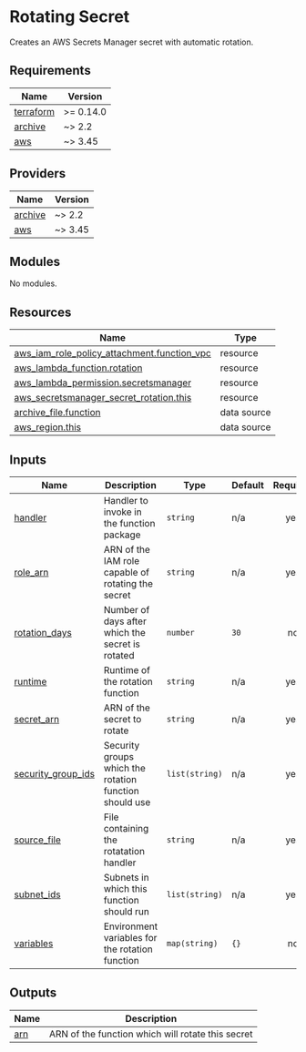 # Rotating Secret

Creates an AWS Secrets Manager secret with automatic rotation.

<!-- BEGIN_TF_DOCS -->
## Requirements

| Name | Version |
|------|---------|
| <a name="requirement_terraform"></a> [terraform](#requirement\_terraform) | >= 0.14.0 |
| <a name="requirement_archive"></a> [archive](#requirement\_archive) | ~> 2.2 |
| <a name="requirement_aws"></a> [aws](#requirement\_aws) | ~> 3.45 |

## Providers

| Name | Version |
|------|---------|
| <a name="provider_archive"></a> [archive](#provider\_archive) | ~> 2.2 |
| <a name="provider_aws"></a> [aws](#provider\_aws) | ~> 3.45 |

## Modules

No modules.

## Resources

| Name | Type |
|------|------|
| [aws_iam_role_policy_attachment.function_vpc](https://registry.terraform.io/providers/hashicorp/aws/latest/docs/resources/iam_role_policy_attachment) | resource |
| [aws_lambda_function.rotation](https://registry.terraform.io/providers/hashicorp/aws/latest/docs/resources/lambda_function) | resource |
| [aws_lambda_permission.secretsmanager](https://registry.terraform.io/providers/hashicorp/aws/latest/docs/resources/lambda_permission) | resource |
| [aws_secretsmanager_secret_rotation.this](https://registry.terraform.io/providers/hashicorp/aws/latest/docs/resources/secretsmanager_secret_rotation) | resource |
| [archive_file.function](https://registry.terraform.io/providers/hashicorp/archive/latest/docs/data-sources/file) | data source |
| [aws_region.this](https://registry.terraform.io/providers/hashicorp/aws/latest/docs/data-sources/region) | data source |

## Inputs

| Name | Description | Type | Default | Required |
|------|-------------|------|---------|:--------:|
| <a name="input_handler"></a> [handler](#input\_handler) | Handler to invoke in the function package | `string` | n/a | yes |
| <a name="input_role_arn"></a> [role\_arn](#input\_role\_arn) | ARN of the IAM role capable of rotating the secret | `string` | n/a | yes |
| <a name="input_rotation_days"></a> [rotation\_days](#input\_rotation\_days) | Number of days after which the secret is rotated | `number` | `30` | no |
| <a name="input_runtime"></a> [runtime](#input\_runtime) | Runtime of the rotation function | `string` | n/a | yes |
| <a name="input_secret_arn"></a> [secret\_arn](#input\_secret\_arn) | ARN of the secret to rotate | `string` | n/a | yes |
| <a name="input_security_group_ids"></a> [security\_group\_ids](#input\_security\_group\_ids) | Security groups which the rotation function should use | `list(string)` | n/a | yes |
| <a name="input_source_file"></a> [source\_file](#input\_source\_file) | File containing the rotatation handler | `string` | n/a | yes |
| <a name="input_subnet_ids"></a> [subnet\_ids](#input\_subnet\_ids) | Subnets in which this function should run | `list(string)` | n/a | yes |
| <a name="input_variables"></a> [variables](#input\_variables) | Environment variables for the rotation function | `map(string)` | `{}` | no |

## Outputs

| Name | Description |
|------|-------------|
| <a name="output_arn"></a> [arn](#output\_arn) | ARN of the function which will rotate this secret |
<!-- END_TF_DOCS -->
